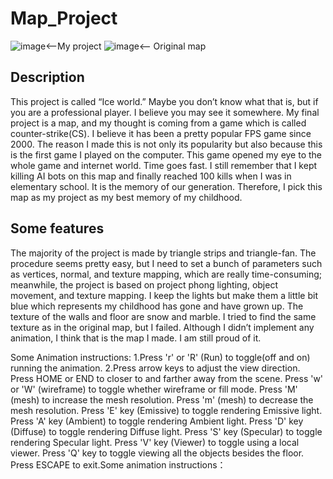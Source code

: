 # Map_Project
![image](https://user-images.githubusercontent.com/87624521/207425672-24e6c1ab-caea-41e0-a5d0-b8279d57fc69.png)<--My project
![image](https://user-images.githubusercontent.com/87624521/207425809-5a463524-1ae2-436e-b9d6-d9090e5a86c9.png)<-- Original map

## Description
This project is called “Ice world.” Maybe you don’t know what that is, but if you are a
professional player. I believe you may see it somewhere. My final project is a map, and my
thought is coming from a game which is called counter-strike(CS). I believe it has been a
pretty popular FPS game since 2000. The reason I made this is not only its popularity but
also because this is the first game I played on the computer. This game opened my eye to
the whole game and internet world. Time goes fast. I still remember that I kept killing AI bots
on this map and finally reached 100 kills when I was in elementary school. It is the memory
of our generation. Therefore, I pick this map as my project as my best memory of my
childhood.

## Some features
The majority of the project is made by triangle strips and triangle-fan. The procedure seems
pretty easy, but I need to set a bunch of parameters such as vertices, normal, and texture
mapping, which are really time-consuming; meanwhile, the project is based on project phong lighting, object movement, and texture mapping. I
keep the lights but make them a little bit blue which represents my childhood has gone and
have grown up. The texture of the walls and floor are snow and marble. I tried to find the same texture as
in the original map, but I failed. Although I didn’t implement any animation, I think that is the
map I made. I am still proud of it.

Some Animation instructions:
1.Press 'r' or 'R' (Run) to toggle(off and on) running the animation.
2.Press arrow keys to adjust the view direction.
Press HOME or END to closer to and farther away from the scene.
Press 'w' or 'W' (wireframe) to toggle whether wireframe or fill mode.
Press 'M' (mesh) to increase the mesh resolution.
Press 'm' (mesh) to decrease the mesh resolution.
Press 'E' key (Emissive) to toggle rendering Emissive light.
Press 'A' key (Ambient) to toggle rendering Ambient light.
Press 'D' key (Diffuse) to toggle rendering Diffuse light.
Press 'S' key (Specular) to toggle rendering Specular light.
Press 'V' key (Viewer) to toggle using a local viewer.
Press 'Q' key to toggle viewing all the objects besides the floor.
Press ESCAPE to exit.Some animation instructions：





